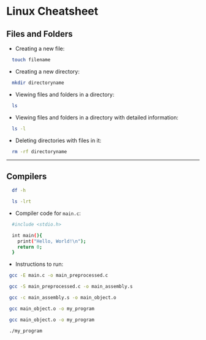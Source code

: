 # Linux Cheatsheet

## Files and Folders

- Creating a new file:

```sh
  touch filename
```

- Creating a new directory:

```sh
  mkdir directoryname
```

- Viewing files and folders in a directory:

```sh
  ls
```

- Viewing files and folders in a directory with detailed information:

```sh
  ls -l
```

- Deleting directories with files in it:

```sh
  rm -rf directoryname
```

---- 

## Compilers

```sh
  df -h
```

```sh
  ls -lrt
```

- Compiler code for `main.c`:

```sh
  #include <stdio.h>

  int main(){
    print("Hello, World!\n");
    return 0;
  }
```

- Instructions to run:

```sh
 gcc -E main.c -o main_preprocessed.c
```

```sh
 gcc -S main_preprocessed.c -o main_assembly.s
```

```sh
 gcc -c main_assembly.s -o main_object.o
```

```sh
 gcc main_object.o -o my_program
```

```sh
 gcc main_object.o -o my_program
```

```sh
 ./my_program
```
